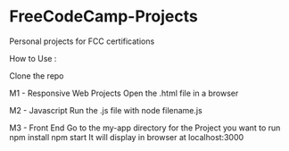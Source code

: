 # FreeCodeCamp-Projects
Personal projects for FCC certifications

How to Use :

Clone the repo

M1 - Responsive Web Projects
Open the .html file in a browser

M2 - Javascript
Run the .js file with node filename.js

M3 - Front End
Go to the my-app directory for the Project you want to run
npm install
npm start
It will display in browser at localhost:3000
